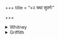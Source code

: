 +++
title = "०२ यथा सुपर्णः"

+++

<details><summary>Whitney</summary>

### Translation
2. As the eagle, flying forth, beats down his wings upon the earth, so  
do I beat down thy mind—that thou etc. etc.

### Notes
The comparison here is a strikingly ineffective one, and the attempts of  
the translators to give it aptness are to no purpose.
</details>

<details><summary>Griffith</summary>

As, when he mounts, the eagle strikes his pinions downward on the earth, So do I strike thy spirit down that thou mayst be in love with me, my darling, never to depart.
</details>
